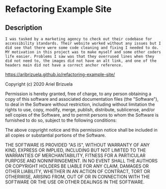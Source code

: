 # Refactoring Example Site
## Description 
    I was tasked by a marketing agency to check out their codebase for accessibility standards. Their website worked without any issues but I did see that there were some code cleaning and fixing I needed to do. MY motivation in this project was to make myself and some other coders life easier. Problems I saw was that they overrused lines when they did not need to, the images did not have an alt link, and one of the headers main did not have a correct anchor reference. 

https://aribrizuela.github.io/refactoring-example-site/

Copyright (c) 2020 Ariel Brizuela

Permission is hereby granted, free of charge, to any person obtaining a copy
of this software and associated documentation files (the "Software"), to deal
in the Software without restriction, including without limitation the rights
to use, copy, modify, merge, publish, distribute, sublicense, and/or sell
copies of the Software, and to permit persons to whom the Software is
furnished to do so, subject to the following conditions:

The above copyright notice and this permission notice shall be included in all
copies or substantial portions of the Software.

THE SOFTWARE IS PROVIDED "AS IS", WITHOUT WARRANTY OF ANY KIND, EXPRESS OR
IMPLIED, INCLUDING BUT NOT LIMITED TO THE WARRANTIES OF MERCHANTABILITY,
FITNESS FOR A PARTICULAR PURPOSE AND NONINFRINGEMENT. IN NO EVENT SHALL THE
AUTHORS OR COPYRIGHT HOLDERS BE LIABLE FOR ANY CLAIM, DAMAGES OR OTHER
LIABILITY, WHETHER IN AN ACTION OF CONTRACT, TORT OR OTHERWISE, ARISING FROM,
OUT OF OR IN CONNECTION WITH THE SOFTWARE OR THE USE OR OTHER DEALINGS IN THE
SOFTWARE.